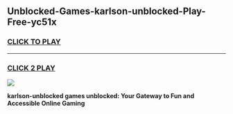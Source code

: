 
## Unblocked-Games-karlson-unblocked-Play-Free-yc51x
<h3>
<a href="https://premium76.site?title=karlson-unblocked&ref=19M">CLICK TO PLAY</a></h3>
<hr>

<h3>
<a href="https://premium76.site?title=karlson-unblocked&ref=19M">CLICK 2 PLAY</a>
  
</h3>

<a href="https://premium76.site?title=karlson-unblocked&ref=19M"><img src="https://clearcache.store/games.png"></a>


**karlson-unblocked games unblocked: Your Gateway to Fun and Accessible Online Gaming**
